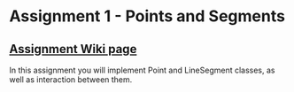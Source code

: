 # Assignment 1 - Points and Segments

## [Assignment Wiki page](../../wiki/Assignment-1)

In this assignment you will implement Point and LineSegment  classes,
as well as interaction between them.
